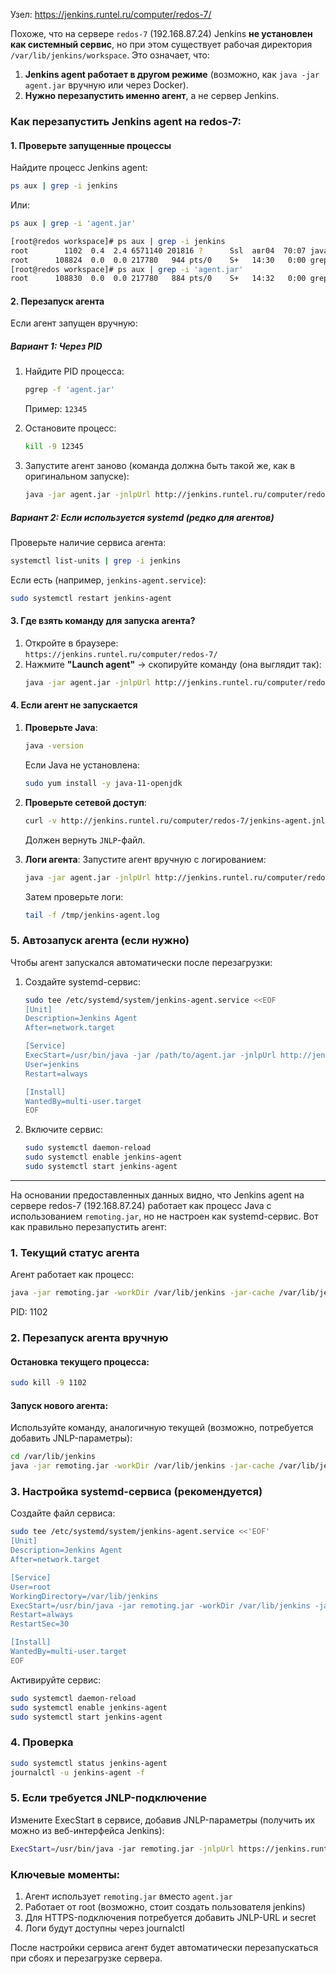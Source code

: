 Узел: https://jenkins.runtel.ru/computer/redos-7/

Похоже, что на сервере `redos-7` (192.168.87.24) Jenkins **не установлен как системный сервис**, но при этом существует рабочая директория `/var/lib/jenkins/workspace`. Это означает, что:

1. **Jenkins agent работает в другом режиме** (возможно, как `java -jar agent.jar` вручную или через Docker).
2. **Нужно перезапустить именно агент**, а не сервер Jenkins.

### Как перезапустить Jenkins agent на redos-7:

#### **1. Проверьте запущенные процессы**
Найдите процесс Jenkins agent:
```bash
ps aux | grep -i jenkins
```
Или:
```bash
ps aux | grep -i 'agent.jar'
```
```bash
[root@redos workspace]# ps aux | grep -i jenkins
root        1102  0.4  2.4 6571140 201816 ?      Ssl  авг04  70:07 java -jar remoting.jar -workDir /var/lib/jenkins -jar-cache /var/lib/jenkins/remoting/jarCache
root      108824  0.0  0.0 217780   944 pts/0    S+   14:30   0:00 grep --color=always -i jenkins
[root@redos workspace]# ps aux | grep -i 'agent.jar'
root      108830  0.0  0.0 217780   884 pts/0    S+   14:32   0:00 grep --color=always -i agent.jar
```


#### **2. Перезапуск агента**
Если агент запущен вручную:

##### Вариант 1: Через PID
1. Найдите PID процесса:
   ```bash
   pgrep -f 'agent.jar'
   ```
   Пример: `12345`

2. Остановите процесс:
   ```bash
   kill -9 12345
   ```

3. Запустите агент заново (команда должна быть такой же, как в оригинальном запуске):
   ```bash
   java -jar agent.jar -jnlpUrl http://jenkins.runtel.ru/computer/redos-7/jenkins-agent.jnlp -secret YOUR_SECRET -workDir "/var/lib/jenkins"
   ```

##### Вариант 2: Если используется systemd (редко для агентов)
Проверьте наличие сервиса агента:
```bash
systemctl list-units | grep -i jenkins
```
Если есть (например, `jenkins-agent.service`):
```bash
sudo systemctl restart jenkins-agent
```


#### **3. Где взять команду для запуска агента?**
1. Откройте в браузере:  
   `https://jenkins.runtel.ru/computer/redos-7/`
2. Нажмите **"Launch agent"** → скопируйте команду (она выглядит так):
   ```bash
   java -jar agent.jar -jnlpUrl http://jenkins.runtel.ru/computer/redos-7/jenkins-agent.jnlp -secret 123abc... -workDir "/var/lib/jenkins"
   ```


#### **4. Если агент не запускается**
1. **Проверьте Java**:
   ```bash
   java -version
   ```
   Если Java не установлена:
   ```bash
   sudo yum install -y java-11-openjdk
   ```

2. **Проверьте сетевой доступ**:
   ```bash
   curl -v http://jenkins.runtel.ru/computer/redos-7/jenkins-agent.jnlp
   ```
   Должен вернуть `JNLP`-файл.

3. **Логи агента**:
   Запустите агент вручную с логированием:
   ```bash
   java -jar agent.jar -jnlpUrl http://jenkins.runtel.ru/computer/redos-7/jenkins-agent.jnlp -secret YOUR_SECRET -workDir "/var/lib/jenkins" > /tmp/jenkins-agent.log 2>&1 &
   ```
   Затем проверьте логи:
   ```bash
   tail -f /tmp/jenkins-agent.log
   ```


### **5. Автозапуск агента (если нужно)**
Чтобы агент запускался автоматически после перезагрузки:

1. Создайте systemd-сервис:
   ```bash
   sudo tee /etc/systemd/system/jenkins-agent.service <<EOF
   [Unit]
   Description=Jenkins Agent
   After=network.target

   [Service]
   ExecStart=/usr/bin/java -jar /path/to/agent.jar -jnlpUrl http://jenkins.runtel.ru/computer/redos-7/jenkins-agent.jnlp -secret YOUR_SECRET -workDir "/var/lib/jenkins"
   User=jenkins
   Restart=always

   [Install]
   WantedBy=multi-user.target
   EOF
   ```

2. Включите сервис:
   ```bash
   sudo systemctl daemon-reload
   sudo systemctl enable jenkins-agent
   sudo systemctl start jenkins-agent
   ```
----------------

На основании предоставленных данных видно, что Jenkins agent на сервере redos-7 (192.168.87.24) работает как процесс Java с использованием `remoting.jar`, но не настроен как systemd-сервис. Вот как правильно перезапустить агент:

### 1. Текущий статус агента
Агент работает как процесс:
```bash
java -jar remoting.jar -workDir /var/lib/jenkins -jar-cache /var/lib/jenkins/remoting/jarCache
```
PID: 1102

### 2. Перезапуск агента вручную

#### Остановка текущего процесса:
```bash
sudo kill -9 1102
```

#### Запуск нового агента:
Используйте команду, аналогичную текущей (возможно, потребуется добавить JNLP-параметры):
```bash
cd /var/lib/jenkins
java -jar remoting.jar -workDir /var/lib/jenkins -jar-cache /var/lib/jenkins/remoting/jarCache &
```

### 3. Настройка systemd-сервиса (рекомендуется)

Создайте файл сервиса:
```bash
sudo tee /etc/systemd/system/jenkins-agent.service <<'EOF'
[Unit]
Description=Jenkins Agent
After=network.target

[Service]
User=root
WorkingDirectory=/var/lib/jenkins
ExecStart=/usr/bin/java -jar remoting.jar -workDir /var/lib/jenkins -jar-cache /var/lib/jenkins/remoting/jarCache
Restart=always
RestartSec=30

[Install]
WantedBy=multi-user.target
EOF
```

Активируйте сервис:
```bash
sudo systemctl daemon-reload
sudo systemctl enable jenkins-agent
sudo systemctl start jenkins-agent
```

### 4. Проверка
```bash
sudo systemctl status jenkins-agent
journalctl -u jenkins-agent -f
```

### 5. Если требуется JNLP-подключение
Измените ExecStart в сервисе, добавив JNLP-параметры (получить их можно из веб-интерфейса Jenkins):
```bash
ExecStart=/usr/bin/java -jar remoting.jar -jnlpUrl https://jenkins.runtel.ru/computer/redos-7/jenkins-agent.jnlp -secret YOUR_SECRET -workDir /var/lib/jenkins
```

### Ключевые моменты:
1. Агент использует `remoting.jar` вместо `agent.jar`
2. Работает от root (возможно, стоит создать пользователя jenkins)
3. Для HTTPS-подключения потребуется добавить JNLP-URL и secret
4. Логи будут доступны через journalctl

После настройки сервиса агент будет автоматически перезапускаться при сбоях и перезагрузке сервера.
